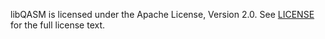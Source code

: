 libQASM is licensed under the Apache License, Version 2.0.
See [LICENSE](https://github.com/QuTech-Delft/OpenSquirrel/blob/master/LICENSE.md) for the full license text.

